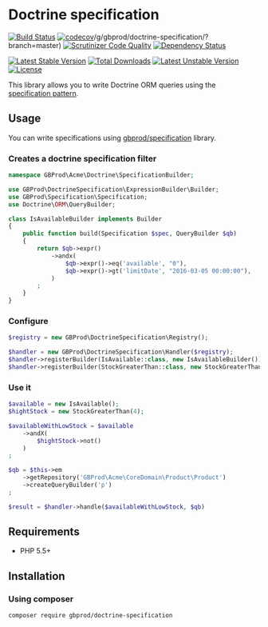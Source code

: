 # Doctrine specification

[![Build Status](https://travis-ci.org/gbprod/doctrine-specification.svg?branch=master)](https://travis-ci.org/gbprod/doctrine-specification)
[![codecov](https://codecov.io/gh/gbprod/doctrine-specification/branch/master/graph/badge.svg)](https://codecov.io/gh/gbprod/doctrine-specification)/g/gbprod/doctrine-specification/?branch=master)
[![Scrutinizer Code Quality](https://scrutinizer-ci.com/g/gbprod/doctrine-specification/badges/quality-score.png?b=master)](https://scrutinizer-ci.com/g/gbprod/doctrine-specification/?branch=master)
[![Dependency Status](https://www.versioneye.com/user/projects/574a9bc8ce8d0e004130d330/badge.svg?style=flat)](https://www.versioneye.com/user/projects/574a9bc8ce8d0e004130d330)

[![Latest Stable Version](https://poser.pugx.org/gbprod/doctrine-specification/v/stable)](https://packagist.org/packages/gbprod/doctrine-specification)
[![Total Downloads](https://poser.pugx.org/gbprod/doctrine-specification/downloads)](https://packagist.org/packages/gbprod/doctrine-specification)
[![Latest Unstable Version](https://poser.pugx.org/gbprod/doctrine-specification/v/unstable)](https://packagist.org/packages/gbprod/doctrine-specification)
[![License](https://poser.pugx.org/gbprod/doctrine-specification/license)](https://packagist.org/packages/gbprod/doctrine-specification)

This library allows you to write Doctrine ORM queries using the [specification pattern](http://en.wikipedia.org/wiki/Specification_pattern).

## Usage

You can write specifications using [gbprod/specification](https://github.com/gbprod/specification) library.

### Creates a doctrine specification filter

```php
namespace GBProd\Acme\Doctrine\SpecificationBuilder;

use GBProd\DoctrineSpecification\ExpressionBuilder\Builder;
use GBProd\Specification\Specification;
use Doctrine\ORM\QueryBuilder;

class IsAvailableBuilder implements Builder
{
    public function build(Specification $spec, QueryBuilder $qb)
    {
        return $qb->expr()
            ->andx(
                $qb->expr()->eq('available', "0"),
                $qb->expr()->gt('limitDate', "2016-03-05 00:00:00"),
            )
        ;
    }
}
```

### Configure

```php
$registry = new GBProd\DoctrineSpecification\Registry();

$handler = new GBProd\DoctrineSpecification\Handler($registry);
$handler->registerBuilder(IsAvailable::class, new IsAvailableBuilder());
$handler->registerBuilder(StockGreaterThan::class, new StockGreaterThanBuilder());
```

### Use it

```php
$available = new IsAvailable();
$hightStock = new StockGreaterThan(4);

$availableWithLowStock = $available
    ->andX(
        $hightStock->not()
    )
;

$qb = $this->em
    ->getRepository('GBProd\Acme\CoreDomain\Product\Product')
    ->createQueryBuilder('p')
;

$result = $handler->handle($availableWithLowStock, $qb)
```

## Requirements

 * PHP 5.5+

## Installation

### Using composer

```bash
composer require gbprod/doctrine-specification
```